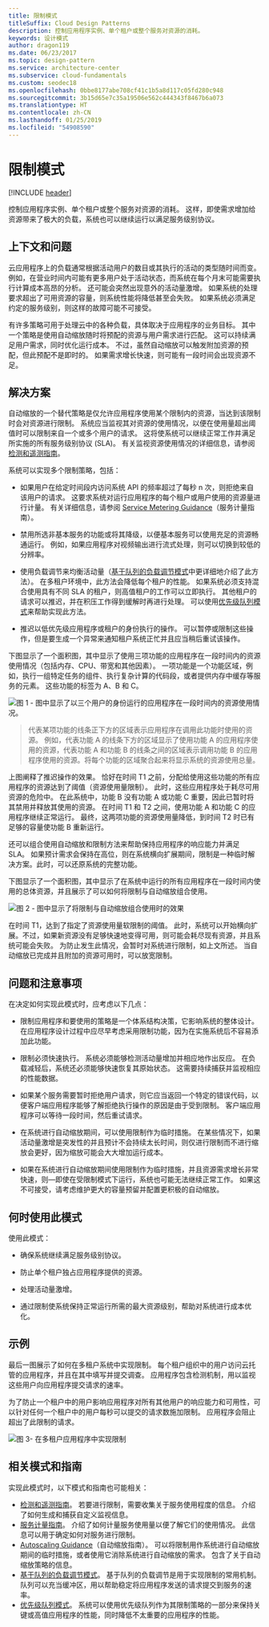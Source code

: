 ```yaml
---
title: 限制模式
titleSuffix: Cloud Design Patterns
description: 控制应用程序实例、单个租户或整个服务对资源的消耗。
keywords: 设计模式
author: dragon119
ms.date: 06/23/2017
ms.topic: design-pattern
ms.service: architecture-center
ms.subservice: cloud-fundamentals
ms.custom: seodec18
ms.openlocfilehash: 0bbe8177abe708cf41c1b5a8d117c05fd280c948
ms.sourcegitcommit: 3b15d65e7c35a19506e562c444343f8467b6a073
ms.translationtype: HT
ms.contentlocale: zh-CN
ms.lasthandoff: 01/25/2019
ms.locfileid: "54908590"
---
```

# <a name="throttling-pattern"></a>限制模式

[!INCLUDE [header](../_includes/header.md)]

控制应用程序实例、单个租户或整个服务对资源的消耗。 这样，即使需求增加给资源带来了极大的负载，系统也可以继续运行以满足服务级别协议。

## <a name="context-and-problem"></a>上下文和问题

云应用程序上的负载通常根据活动用户的数目或其执行的活动的类型随时间而变。 例如，在营业时间内可能有更多用户处于活动状态，而系统在每个月末可能需要执行计算成本高昂的分析。 还可能会突然出现意外的活动量激增。 如果系统的处理要求超出了可用资源的容量，则系统性能将降低甚至会失败。 如果系统必须满足约定的服务级别，则这样的故障可能不可接受。

有许多策略可用于处理云中的各种负载，具体取决于应用程序的业务目标。 其中一个策略是使用自动缩放随时将预配的资源与用户需求进行匹配。 这可以持续满足用户需求，同时优化运行成本。 不过，虽然自动缩放可以触发附加资源的预配，但此预配不是即时的。 如果需求增长快速，则可能有一段时间会出现资源不足。

## <a name="solution"></a>解决方案

自动缩放的一个替代策略是仅允许应用程序使用某个限制内的资源，当达到该限制时会对资源进行限制。 系统应当监视其对资源的使用情况，以便在使用量超出阈值时可以限制来自一个或多个用户的请求。 这将使系统可以继续正常工作并满足所实施的所有服务级别协议 (SLA)。 有关监视资源使用情况的详细信息，请参阅[检测和遥测指南](https://msdn.microsoft.com/library/dn589775.aspx)。

系统可以实现多个限制策略，包括：

- 如果用户在给定时间段内访问系统 API 的频率超过了每秒 n 次，则拒绝来自该用户的请求。 这要求系统对运行应用程序的每个租户或用户使用的资源量进行计量。 有关详细信息，请参阅 [Service Metering Guidance](https://msdn.microsoft.com/library/dn589796.aspx)（服务计量指南）。

- 禁用所选非基本服务的功能或将其降级，以便基本服务可以使用充足的资源畅通运行。 例如，如果应用程序对视频输出进行流式处理，则可以切换到较低的分辨率。

- 使用负载调节来均衡活动量（[基于队列的负载调节模式](./queue-based-load-leveling.md)中更详细地介绍了此方法）。 在多租户环境中，此方法会降低每个租户的性能。 如果系统必须支持混合使用具有不同 SLA 的租户，则高值租户的工作可以立即执行。 其他租户的请求可以推迟，并在积压工作得到缓解时再进行处理。 可以使用[优先级队列模式](./priority-queue.md)来帮助实现此方法。

- 推迟以低优先级应用程序或租户的身份执行的操作。 可以暂停或限制这些操作，但是要生成一个异常来通知租户系统正忙并且应当稍后重试该操作。

下图显示了一个面积图，其中显示了使用三项功能的应用程序在一段时间内的资源使用情况（包括内存、CPU、带宽和其他因素）。 一项功能是一个功能区域，例如，执行一组特定任务的组件、执行复杂计算的代码段，或者提供内存中缓存等服务的元素。 这些功能的标签为 A、B 和 C。

![图 1 - 图中显示了以三个用户的身份运行的应用程序在一段时间内的资源使用情况。](./_images/throttling-resource-utilization.png)

> 代表某项功能的线条正下方的区域表示应用程序在调用此功能时使用的资源。 例如，代表功能 A 的线条下方的区域显示了使用功能 A 的应用程序使用的资源，代表功能 A 和功能 B 的线条之间的区域表示调用功能 B 的应用程序使用的资源。将每个功能的区域聚合起来将显示系统的资源使用总量。

上图阐释了推迟操作的效果。 恰好在时间 T1 之前，分配给使用这些功能的所有应用程序的资源达到了阈值（资源使用量限制）。 此时，这些应用程序处于耗尽可用资源的危险中。 在此系统中，功能 B 没有功能 A 或功能 C 重要，因此已暂时将其禁用并释放其使用的资源。 在时间 T1 和 T2 之间，使用功能 A 和功能 C 的应用程序继续正常运行。 最终，这两项功能的资源使用量降低，到时间 T2 时已有足够的容量使功能 B 重新运行。

还可以组合使用自动缩放和限制方法来帮助保持应用程序的响应能力并满足 SLA。 如果预计需求会保持在高位，则在系统横向扩展期间，限制是一种临时解决方案。此时，可以还原系统的完整功能。

下图显示了一个面积图，其中显示了在系统中运行的所有应用程序在一段时间内使用的总体资源，并且展示了可以如何将限制与自动缩放组合使用。

![图 2 - 图中显示了将限制与自动缩放组合使用时的效果](./_images/throttling-autoscaling.png)

在时间 T1，达到了指定了资源使用量软限制的阈值。 此时，系统可以开始横向扩展。不过，如果新资源没有足够快速地变得可用，则可能会耗尽现有资源，并且系统可能会失败。 为防止发生此情况，会暂时对系统进行限制，如上文所述。 当自动缩放已完成并且附加的资源可用时，可以放宽限制。

## <a name="issues-and-considerations"></a>问题和注意事项

在决定如何实现此模式时，应考虑以下几点：

- 限制应用程序和要使用的策略是一个体系结构决策，它影响系统的整体设计。 在应用程序设计过程中应尽早考虑采用限制功能，因为在实施系统后不容易添加此功能。

- 限制必须快速执行。 系统必须能够检测活动量增加并相应地作出反应。 在负载减轻后，系统还必须能够快速恢复其原始状态。 这需要持续捕获并监视相应的性能数据。

- 如果某个服务需要暂时拒绝用户请求，则它应当返回一个特定的错误代码，以便客户端应用程序能够了解拒绝执行操作的原因是由于受到限制。 客户端应用程序可以等待一段时间，然后重试请求。

- 在系统进行自动缩放期间，可以使用限制作为临时措施。 在某些情况下，如果活动量激增是突发性的并且预计不会持续太长时间，则仅进行限制而不进行缩放会更好，因为缩放可能会大大增加运行成本。

- 如果在系统进行自动缩放期间使用限制作为临时措施，并且资源需求增长非常快速，则&mdash;即使在受限制模式下运行，系统也可能无法继续正常工作。 如果这不可接受，请考虑维护更大的容量预留并配置更积极的自动缩放。

## <a name="when-to-use-this-pattern"></a>何时使用此模式

使用此模式：

- 确保系统继续满足服务级别协议。

- 防止单个租户独占应用程序提供的资源。

- 处理活动量激增。

- 通过限制使系统保持正常运行所需的最大资源级别，帮助对系统进行成本优化。

## <a name="example"></a>示例

最后一图展示了如何在多租户系统中实现限制。 每个租户组织中的用户访问云托管的应用程序，并且在其中填写并提交调查。 应用程序包含检测机制，用以监视这些用户向应用程序提交请求的速率。

为了防止一个租户中的用户影响应用程序对所有其他用户的响应能力和可用性，可以针对任何一个租户中的用户每秒可以提交的请求数施加限制。 应用程序会阻止超出了此限制的请求。

![图 3- 在多租户应用程序中实现限制](./_images/throttling-multi-tenant.png)

## <a name="related-patterns-and-guidance"></a>相关模式和指南

实现此模式时，以下模式和指南也可能相关：

- [检测和遥测指南](https://msdn.microsoft.com/library/dn589775.aspx)。 若要进行限制，需要收集关于服务使用程度的信息。 介绍了如何生成和捕获自定义监视信息。
- [服务计量指南](https://msdn.microsoft.com/library/dn589796.aspx)。 介绍了如何计量服务使用量以便了解它们的使用情况。 此信息可以用于确定如何对服务进行限制。
- [Autoscaling Guidance](https://msdn.microsoft.com/library/dn589774.aspx)（自动缩放指南）。 可以将限制用作系统进行自动缩放期间的临时措施，或者使用它消除系统进行自动缩放的需求。 包含了关于自动缩放策略的信息。
- [基于队列的负载调节模式](./queue-based-load-leveling.md)。 基于队列的负载调节是用于实现限制的常用机制。 队列可以充当缓冲区，用以帮助稳定将应用程序发送的请求提交到服务的速率。
- [优先级队列模式](./priority-queue.md)。 系统可以使用优先级队列作为其限制策略的一部分来保持关键或高值应用程序的性能，同时降低不太重要的应用程序的性能。
